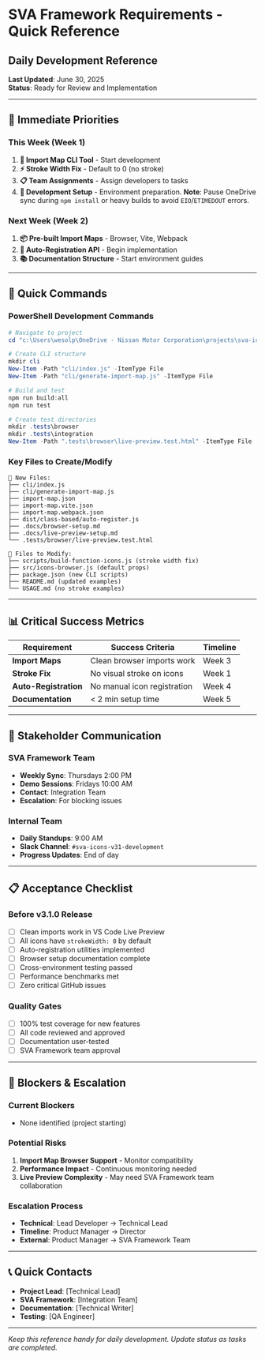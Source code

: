 # SVA Framework Requirements - Quick Reference
## Daily Development Reference

**Last Updated**: June 30, 2025  
**Status**: Ready for Review and Implementation

---

## 🎯 **Immediate Priorities**

### **This Week (Week 1)**
1. **🚨 Import Map CLI Tool** - Start development
2. **⚡ Stroke Width Fix** - Default to 0 (no stroke)
3. **📋 Team Assignments** - Assign developers to tasks
4. **🔧 Development Setup** - Environment preparation. **Note**: Pause OneDrive sync during `npm install` or heavy builds to avoid `EIO`/`ETIMEDOUT` errors.

### **Next Week (Week 2)**  
1. **📦 Pre-built Import Maps** - Browser, Vite, Webpack
2. **🔄 Auto-Registration API** - Begin implementation
3. **📚 Documentation Structure** - Start environment guides

---

## 🚀 **Quick Commands**

### **PowerShell Development Commands**
```powershell
# Navigate to project
cd "c:\Users\wesolp\OneDrive - Nissan Motor Corporation\projects\sva-icons"

# Create CLI structure
mkdir cli
New-Item -Path "cli/index.js" -ItemType File
New-Item -Path "cli/generate-import-map.js" -ItemType File

# Build and test
npm run build:all
npm run test

# Create test directories
mkdir .tests\browser
mkdir .tests\integration
New-Item -Path ".tests\browser\live-preview.test.html" -ItemType File
```

### **Key Files to Create/Modify**
```
📁 New Files:
├── cli/index.js
├── cli/generate-import-map.js
├── import-map.json
├── import-map.vite.json
├── import-map.webpack.json
├── dist/class-based/auto-register.js
├── .docs/browser-setup.md
├── .docs/live-preview-setup.md
└── .tests/browser/live-preview.test.html

📝 Files to Modify:
├── scripts/build-function-icons.js (stroke width fix)
├── src/icons-browser.js (default props)
├── package.json (new CLI scripts)
├── README.md (updated examples)
└── USAGE.md (no stroke examples)
```

---

## 📊 **Critical Success Metrics**

| **Requirement** | **Success Criteria** | **Timeline** |
|-----------------|---------------------|--------------|
| **Import Maps** | Clean browser imports work | Week 3 |
| **Stroke Fix** | No visual stroke on icons | Week 1 |
| **Auto-Registration** | No manual icon registration | Week 4 |
| **Documentation** | < 2 min setup time | Week 5 |

---

## 🤝 **Stakeholder Communication**

### **SVA Framework Team**
- **Weekly Sync**: Thursdays 2:00 PM
- **Demo Sessions**: Fridays 10:00 AM
- **Contact**: Integration Team
- **Escalation**: For blocking issues

### **Internal Team**
- **Daily Standups**: 9:00 AM
- **Slack Channel**: `#sva-icons-v31-development`
- **Progress Updates**: End of day

---

## 📋 **Acceptance Checklist**

### **Before v3.1.0 Release**
- [ ] Clean imports work in VS Code Live Preview
- [ ] All icons have `strokeWidth: 0` by default
- [ ] Auto-registration utilities implemented
- [ ] Browser setup documentation complete
- [ ] Cross-environment testing passed
- [ ] Performance benchmarks met
- [ ] Zero critical GitHub issues

### **Quality Gates**
- [ ] 100% test coverage for new features
- [ ] All code reviewed and approved
- [ ] Documentation user-tested
- [ ] SVA Framework team approval

---

## 🚨 **Blockers & Escalation**

### **Current Blockers**
- None identified (project starting)

### **Potential Risks**
1. **Import Map Browser Support** - Monitor compatibility
2. **Performance Impact** - Continuous monitoring needed
3. **Live Preview Complexity** - May need SVA Framework team collaboration

### **Escalation Process**
- **Technical**: Lead Developer → Technical Lead
- **Timeline**: Product Manager → Director  
- **External**: Product Manager → SVA Framework Team

---

## 📞 **Quick Contacts**

- **Project Lead**: [Technical Lead]
- **SVA Framework**: [Integration Team]
- **Documentation**: [Technical Writer]
- **Testing**: [QA Engineer]

---

*Keep this reference handy for daily development. Update status as tasks are completed.*
